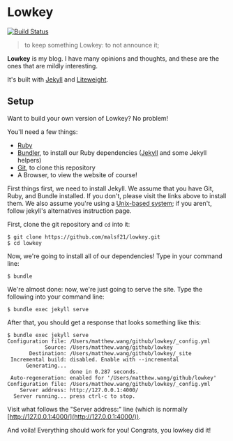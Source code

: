 # Lowkey
[![Build Status](https://travis-ci.org/malsf21/lowkey.svg?branch=master)](https://travis-ci.org/malsf21/lowkey)
> to keep something Lowkey: to not announce it;

**Lowkey** is my blog. I have many opinions and thoughts, and these are the ones that are mildly interesting.

It's built with [Jekyll](https://jekyllrb.com) and [Liteweight](https://malsf21.github.io/liteweight/).

## Setup

Want to build your own version of Lowkey? No problem!

You'll need a few things:

* [Ruby](https://www.ruby-lang.org/en/)
* [Bundler](https://bundler.io/), to install our Ruby dependencies ([Jekyll](https://jekyllrb.com) and some Jekyll helpers)
* [Git](https://git-scm.com/), to clone this repository
* A Browser, to view the website of course!

First things first, we need to install Jekyll. We assume that you have Git, Ruby, and Bundle installed. If you don't, please visit the links above to install them. We also assume you're using a [Unix-based system](https://en.wikipedia.org/wiki/Unix); if you aren't, follow jekyll's alternatives instruction page.

First, clone the git repository and `cd` into it:

```
$ git clone https://github.com/malsf21/lowkey.git
$ cd lowkey
```

Now, we're going to install all of our dependencies! Type in your command line:

```
$ bundle
```

We're almost done: now, we're just going to serve the site. Type the following into your command line:

```
$ bundle exec jekyll serve
```

After that, you should get a response that looks something like this:

```
$ bundle exec jekyll serve
Configuration file: /Users/matthew.wang/github/lowkey/_config.yml
            Source: /Users/matthew.wang/github/lowkey
       Destination: /Users/matthew.wang/github/lowkey/_site
 Incremental build: disabled. Enable with --incremental
      Generating...
                    done in 0.287 seconds.
 Auto-regeneration: enabled for '/Users/matthew.wang/github/lowkey'
Configuration file: /Users/matthew.wang/github/lowkey/_config.yml
    Server address: http://127.0.0.1:4000/
  Server running... press ctrl-c to stop.
```

Visit what follows the "Server address:" line (which is normally [http://127.0.0.1:4000/](http://127.0.0.1:4000/)).

And voila! Everything should work for you! Congrats, you lowkey did it!
